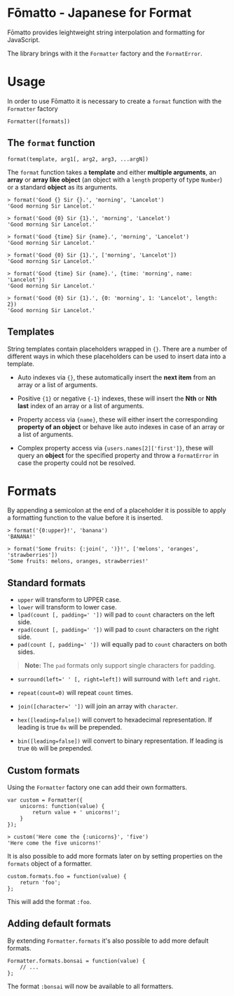Fōmatto - Japanese for Format
=============================

Fōmatto provides leightweight string interpolation and formatting for
JavaScript.

The library brings with it the `Formatter` factory and the `FormatError`.

# Usage
    
In order to use Fōmatto it is necessary to create a `format` function with the 
`Formatter` factory

    Formatter([formats])

## The `format` function

    format(template, arg1[, arg2, arg3, ...argN])

The `format` function takes a **template** and either  **multiple arguments**, 
an **array** or **array like object** (an object with a `length` property of type
`Number`) or a standard **object** as its arguments. 

    > format('Good {} Sir {}.', 'morning', 'Lancelot')
    'Good morning Sir Lancelot.'

    > format('Good {0} Sir {1}.', 'morning', 'Lancelot')
    'Good morning Sir Lancelot.'

    > format('Good {time} Sir {name}.', 'morning', 'Lancelot')
    'Good morning Sir Lancelot.'

    > format('Good {0} Sir {1}.', ['morning', 'Lancelot'])
    'Good morning Sir Lancelot.'

    > format('Good {time} Sir {name}.', {time: 'morning', name: 'Lancelot'})
    'Good morning Sir Lancelot.'

    > format('Good {0} Sir {1}.', {0: 'morning', 1: 'Lancelot', length: 2})
    'Good morning Sir Lancelot.'

## Templates

String templates contain placeholders wrapped in `{}`. There are a number of
different ways in which these placeholders can be used to insert data into a
template.

 - Auto indexes via `{}`, these automatically insert the **next item** from an 
   array or a list of arguments.

 - Positive `{1}` or negative `{-1}` indexes, these will insert the **Nth** or 
   **Nth last** index of an array or a list of arguments.

 - Property access via `{name}`, these will either insert the corresponding
   **property of an object** or behave like auto indexes in case of an array or 
   a list of arguments.

 - Complex property access via `{users.names[2]['first']}`, these will query an
   **object** for the specified property and throw a `FormatError` in case the 
   property could not be resolved.

# Formats

By appending a semicolon at the end of a placeholder it is possible to apply a
formatting function to the value before it is inserted.

    > format('{0:upper}!', 'banana')
    'BANANA!'

    > format('Some fruits: {:join(', ')}!', ['melons', 'oranges', 'strawberries'])
    'Some fruits: melons, oranges, strawberries!'

## Standard formats
    
- `upper` will transform to UPPER case.
- `lower` will transform to lower case.
- `lpad(count [, padding=' '])` will pad to `count` characters on the left side.
- `rpad(count [, padding=' '])` will pad to `count` characters on the right side.
- `pad(count [, padding=' '])` will equally pad to `count` characters on both sides.

> **Note:** The `pad` formats only support single characters for padding.

- `surround(left=' ' [, right=left])` will surround with `left` and `right`.
- `repeat(count=0)` will repeat `count` times.
- `join([character=' '])` will join an array with `character`.
- `hex([leading=false])` will convert to hexadecimal representation. If leading
  is true `0x` will be prepended.

- `bin([leading=false])` will convert to binary representation. If leading
  is true `0b` will be prepended.                                     

## Custom formats

Using the `Formatter` factory one can add their own formatters.

    var custom = Formatter({
        unicorns: function(value) {
            return value + ' unicorns!';
        }
    });

    > custom('Here come the {:unicorns}', 'five')
    'Here come the five unicorns!'

It is also possible to add more formats later on by setting properties on the
`formats` object of a formatter.

    custom.formats.foo = function(value) {
        return 'foo';
    };

This will add the format `:foo`.

## Adding default formats

By extending `Formatter.formats` it's also possible to add more default
formats.

    Formatter.formats.bonsai = function(value) {
        // ...   
    };

The format `:bonsai` will now be available to all formatters.

